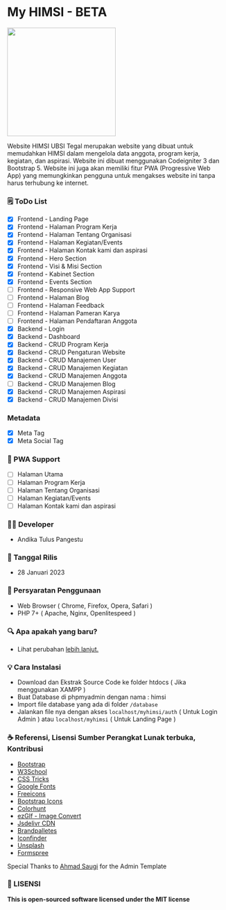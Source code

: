 # My HIMSI - BETA

<img src="http://himsiubsitegal.com/assets/img/HIMSI_LOGO.jpg" width="250px">

Website HIMSI UBSI Tegal merupakan website yang dibuat untuk memudahkan HIMSI dalam mengelola data anggota, program kerja, kegiatan, dan aspirasi. Website ini dibuat menggunakan Codeigniter 3 dan Bootstrap 5. Website ini juga akan memiliki fitur PWA (Progressive Web App) yang memungkinkan pengguna untuk mengakses website ini tanpa harus terhubung ke internet.

### 🗒 ToDo List
- [X] Frontend - Landing Page
- [X] Frontend - Halaman Program Kerja
- [X] Frontend - Halaman Tentang Organisasi
- [X] Frontend - Halaman Kegiatan/Events
- [X] Frontend - Halaman Kontak kami dan aspirasi
- [x] Frontend - Hero Section
- [x] Frontend - Visi & Misi Section
- [x] Frontend - Kabinet Section
- [x] Frontend - Events Section
- [ ] Frontend - Responsive Web App Support
- [ ] Frontend - Halaman Blog
- [ ] Frontend - Halaman Feedback
- [ ] Frontend - Halaman Pameran Karya
- [ ] Frontend - Halaman Pendaftaran Anggota
- [x] Backend - Login
- [x] Backend - Dashboard
- [x] Backend - CRUD Program Kerja
- [x] Backend - CRUD Pengaturan Website
- [x] Backend - CRUD Manajemen User
- [x] Backend - CRUD Manajemen Kegiatan
- [x] Backend - CRUD Manajemen Anggota
- [ ] Backend - CRUD Manajemen Blog
- [x] Backend - CRUD Manajemen Aspirasi
- [x] Backend - CRUD Manajemen Divisi

### Metadata
- [x] Meta Tag
- [x] Meta Social Tag

### 📱 PWA Support
- [ ] Halaman Utama
- [ ] Halaman Program Kerja
- [ ] Halaman Tentang Organisasi
- [ ] Halaman Kegiatan/Events
- [ ] Halaman Kontak kami dan aspirasi

### 👨‍💻 Developer
- Andika Tulus Pangestu

### 📆 Tanggal Rilis

- 28 Januari 2023

### 📝 Persyaratan Penggunaan

- Web Browser ( Chrome, Firefox, Opera, Safari )
- PHP 7+ ( Apache, Nginx, Openlitespeed )

### 🔍 Apa apakah yang baru?

- Lihat perubahan [lebih lanjut.](../main/changelogs.md)

### 💡 Cara Instalasi
- Download dan Ekstrak Source Code ke folder htdocs ( Jika menggunakan XAMPP )
- Buat Database di phpmyadmin dengan nama : himsi
- Import file database yang ada di folder ```/database```
- Jalankan file nya dengan akses ```localhost/myhimsi/auth``` ( Untuk Login Admin ) atau ```localhost/myhimsi``` ( Untuk Landing Page )

### ☕ Referensi, Lisensi Sumber Perangkat Lunak terbuka, Kontribusi

- [Bootstrap](https://getbootstrap.com/)
- [W3School](https://w3school.com)
- [CSS Tricks](https://csstricks.com)
- [Google Fonts](https://fonts.google.com)
- [Freeicons](https://freeicons.io/icon-list/iconly-essential-icons)
- [Bootstrap Icons](https://icons.getbootstrap.com/)
- [Colorhunt](https://colorhunt.co/)
- [ezGIf - Image Convert](https://ezgif.com/png-to-webp/)
- [Jsdelivr CDN](www.jsdelivr.com)
- [Brandpalletes](https://brandpalettes.com)
- [Iconfinder](https://www.iconfinder.com/iconsets/education-759)
- [Unsplash](https://unsplash.com/)
- [Formspree](https://formspree.io)

Special Thanks to [Ahmad Saugi](https://github.com/zuramai/mazer) for the Admin Template

### 📜 LISENSI

**This is open-sourced software licensed under the MIT license**

